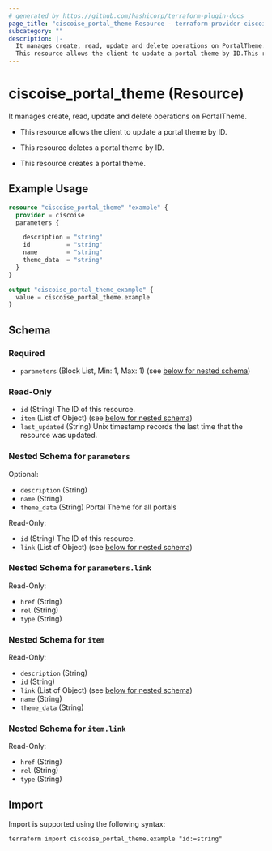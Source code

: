 ```yaml
---
# generated by https://github.com/hashicorp/terraform-plugin-docs
page_title: "ciscoise_portal_theme Resource - terraform-provider-ciscoise"
subcategory: ""
description: |-
  It manages create, read, update and delete operations on PortalTheme.
  This resource allows the client to update a portal theme by ID.This resource deletes a portal theme by ID.This resource creates a portal theme.
---
```


# ciscoise_portal_theme (Resource)

It manages create, read, update and delete operations on PortalTheme.

- This resource allows the client to update a portal theme by ID.

- This resource deletes a portal theme by ID.

- This resource creates a portal theme.

## Example Usage

```terraform
resource "ciscoise_portal_theme" "example" {
  provider = ciscoise
  parameters {

    description = "string"
    id          = "string"
    name        = "string"
    theme_data  = "string"
  }
}

output "ciscoise_portal_theme_example" {
  value = ciscoise_portal_theme.example
}
```

<!-- schema generated by tfplugindocs -->
## Schema

### Required

- `parameters` (Block List, Min: 1, Max: 1) (see [below for nested schema](#nestedblock--parameters))

### Read-Only

- `id` (String) The ID of this resource.
- `item` (List of Object) (see [below for nested schema](#nestedatt--item))
- `last_updated` (String) Unix timestamp records the last time that the resource was updated.

<a id="nestedblock--parameters"></a>
### Nested Schema for `parameters`

Optional:

- `description` (String)
- `name` (String)
- `theme_data` (String) Portal Theme for all portals

Read-Only:

- `id` (String) The ID of this resource.
- `link` (List of Object) (see [below for nested schema](#nestedatt--parameters--link))

<a id="nestedatt--parameters--link"></a>
### Nested Schema for `parameters.link`

Read-Only:

- `href` (String)
- `rel` (String)
- `type` (String)



<a id="nestedatt--item"></a>
### Nested Schema for `item`

Read-Only:

- `description` (String)
- `id` (String)
- `link` (List of Object) (see [below for nested schema](#nestedobjatt--item--link))
- `name` (String)
- `theme_data` (String)

<a id="nestedobjatt--item--link"></a>
### Nested Schema for `item.link`

Read-Only:

- `href` (String)
- `rel` (String)
- `type` (String)

## Import

Import is supported using the following syntax:

```shell
terraform import ciscoise_portal_theme.example "id:=string"
```

